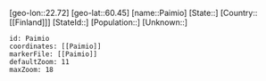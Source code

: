 ﻿---
location: [60.45,22.72]
mapzoom: [7,12] 
mapmarker: city 
type: City
tags:
- geo/City


SpocWebEntityId: 33214
isDeleted: false
confidential: public

---
[geo-lon::22.72]
[geo-lat::60.45]
[name::Paimio]
[State::]
[Country::[[Finland]]]
[StateId::]
[Population::]
[Unknown::]


```leaflet
id: Paimio
coordinates: [[Paimio]]
markerFile: [[Paimio]]
defaultZoom: 11 
maxZoom: 18
```
